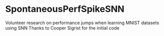# SpontaneousPerfSpikeSNN
Volunteer research on performance jumps when learning MNIST datasets using SNN
Thanks to Cooper Sigrist for the initial code
